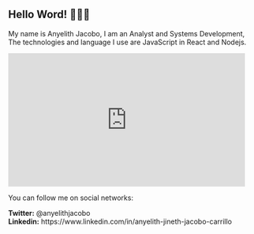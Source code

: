 <h2>Hello Word! 👋👩‍💻</h2>

<p>My name is Anyelith Jacobo, I am an Analyst and Systems Development,
The technologies and language I use are JavaScript in React and Nodejs.</p>
<iframe src="https://giphy.com/embed/9xBkeTB5XY1ahOqgMW" width="480" height="270" frameBorder="0" class="giphy-embed" allowFullScreen></iframe>

<p>You can follow me on social networks:</p>
<b>Twitter:</b> @anyelithjacobo</br>
<b>Linkedin:</b> https://www.linkedin.com/in/anyelith-jineth-jacobo-carrillo
